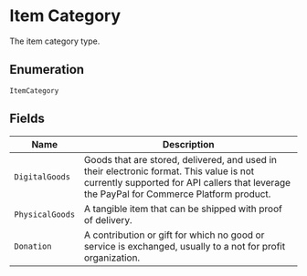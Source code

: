 
# Item Category

The item category type.

## Enumeration

`ItemCategory`

## Fields

| Name | Description |
|  --- | --- |
| `DigitalGoods` | Goods that are stored, delivered, and used in their electronic format. This value is not currently supported for API callers that leverage the PayPal for Commerce Platform product. |
| `PhysicalGoods` | A tangible item that can be shipped with proof of delivery. |
| `Donation` | A contribution or gift for which no good or service is exchanged, usually to a not for profit organization. |

